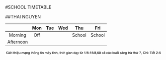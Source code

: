 #SCHOOL TIMETABLE

##THAI NGUYEN

|           | Mon | Tue | Wed | Thu    | Fri    |
|:---------:|:---:|-----|-----|--------|--------|
|  Morning  | Off |     |     | School | School |
| Afternoon |     |     |     |        |        |

![Timetable](https://github.com/ThaiNguyen-wakumo/Newbie/blob/master/Timetable.png)